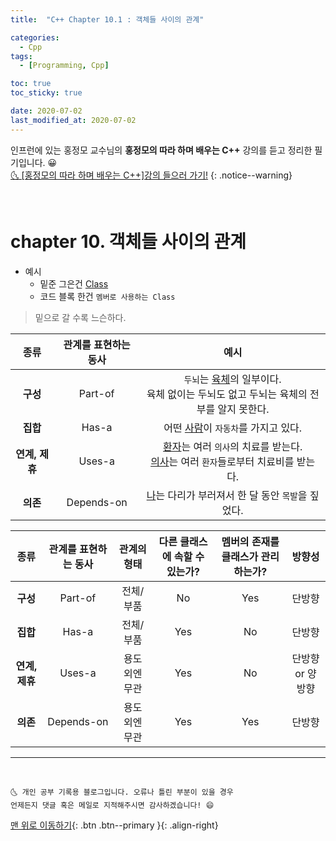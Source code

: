 ```yaml
---
title:  "C++ Chapter 10.1 : 객체들 사이의 관계" 

categories:
  - Cpp
tags:
  - [Programming, Cpp]

toc: true
toc_sticky: true

date: 2020-07-02
last_modified_at: 2020-07-02
---
```


인프런에 있는 홍정모 교수님의 **홍정모의 따라 하며 배우는 C++** 강의를 듣고 정리한 필기입니다. 😀    
[🌜 [홍정모의 따라 하며 배우는 C++]강의 들으러 가기!](https://www.inflearn.com/course/following-c-plus)
{: .notice--warning}

<br>

# chapter 10. 객체들 사이의 관계 

- 예시
  - 밑준 그은건 <u>Class</u>
  - 코드 블록 한건 `멤버로 사용하는 Class`

> 밑으로 갈 수록 느슨하다.

|**종류**|관계를 표현하는 동사|예시|
|:--:|:--:|:--:|
|**구성**|Part-of|`두뇌`는 <u>육체</u>의 일부이다. <br> 육체 없이는 두뇌도 없고 두뇌는 육체의 전부를 알지 못한다.|
|**집합**|Has-a|어떤 <u>사람</u>이 `자동차`를 가지고 있다.|
|**연계, 제휴**|Uses-a| <u>환자</u>는 여러 `의사`의 치료를 받는다. <br> <u>의사</u>는 여러 `환자`들로부터 치료비를 받는다.|
|**의존**|Depends-on|<u>나</u>는 다리가 부러져서 한 달 동안 `목발`을 짚었다.|

|**종류**|관계를 표현하는 동사|관계의 형태|다른 클래스에 속할 수 있는가?|멤버의 존재를 클래스가 관리 하는가?|방향성|
|:---:|:---:|:---:|:---:|:---:|:---:|
|**구성**|Part-of|전체/부품|No|Yes|단방향|
|**집합**|Has-a|전체/부품|Yes|No|단방향|
|**연계, 제휴**|Uses-a|용도 외엔 무관|Yes|No|단방향 or 양방향|
|**의존**|Depends-on|용도 외엔 무관|Yes|Yes|단방향|


***
<br>

    🌜 개인 공부 기록용 블로그입니다. 오류나 틀린 부분이 있을 경우 
    언제든지 댓글 혹은 메일로 지적해주시면 감사하겠습니다! 😄

[맨 위로 이동하기](#){: .btn .btn--primary }{: .align-right}

<br>
